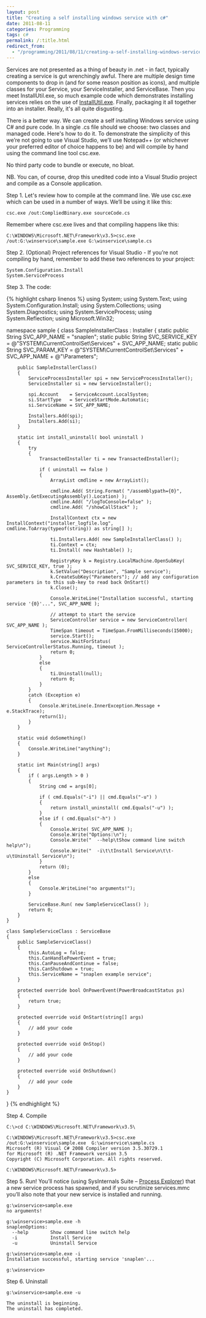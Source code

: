 ```yaml
---
layout: post
title: "Creating a self installing windows service with c#"
date: 2011-08-11
categories: Programming
tags: c#
permalink: /:title.html
redirect_from:
  - "/programming/2011/08/11/creating-a-self-installing-windows-service-with-csharp.html"
---
```


Services are not presented as a thing of beauty in .net - in fact, typically creating a service is gut wrenchingly awful. There are multiple design time components to drop in (and for some reason position as icons), and multiple classes for your Service, your ServiceInstaller, and ServiceBase. Then you meet InstallUtil.exe, so much example code which demonstrates installing services relies on the use of [InstallUtil.exe][googlesearch]. Finally, packaging it all together into an installer. Really, it's all quite disgusting.

There is a better way. We can create a self installing Windows service using C# and pure code. In a single .cs file should we choose: two classes and managed code. Here's how to do it. To demonstrate the simplicity of this we’re not going to use Visual Studio, we’ll use Notepad++ (or whichever your preferred editor of choice happens to be) and will compile by hand using the command line tool csc.exe.

No third party code to bundle or execute, no bloat.

<!--excerpt-->

NB. You can, of course, drop this unedited code into a Visual Studio project and compile as a Console application.

Step 1. Let's review how to compile at the command line. We use csc.exe which can be used in a number of ways. We’ll be using it like this:

```
csc.exe /out:CompliedBinary.exe sourceCode.cs
```

Remember where csc.exe lives and that compiling happens like this:

```
C:\WINDOWS\Microsoft.NET\Framework\v3.5>csc.exe /out:G:\winservice\sample.exe G:\winservice\sample.cs
```

Step 2. (Optional) Project references for Visual Studio - If you’re not compiling by hand, remember to add these two references to your project:

```
System.Configuration.Install
System.ServiceProcess
```

Step 3. The code:

{% highlight csharp linenos %}
using System;
using System.Text;
using System.Configuration.Install;
using System.Collections;
using System.Diagnostics;
using System.ServiceProcess;
using System.Reflection;
using Microsoft.Win32;

namespace sample
{
	class SampleInstallerClass : Installer
	{
		static public String SVC_APP_NAME    = "snaplen";
		static public String SVC_SERVICE_KEY = @"SYSTEM\CurrentControlSet\Services\" + SVC_APP_NAME;
		static public String SVC_PARAM_KEY   = @"SYSTEM\CurrentControlSet\Services\" + SVC_APP_NAME + @"\Parameters";

		public SampleInstallerClass()
		{
			ServiceProcessInstaller spi = new ServiceProcessInstaller();
			ServiceInstaller si = new ServiceInstaller();

			spi.Account    = ServiceAccount.LocalSystem;
			si.StartType   = ServiceStartMode.Automatic;
			si.ServiceName = SVC_APP_NAME;

			Installers.Add(spi);
			Installers.Add(si);
		}

		static int install_uninstall( bool uninstall )
		{
			try
			{
				TransactedInstaller ti = new TransactedInstaller();

				if ( uninstall == false )
				{
					ArrayList cmdline = new ArrayList();

					cmdline.Add( String.Format( "/assemblypath={0}", Assembly.GetExecutingAssembly().Location) );
					cmdline.Add( "/logToConsole=false" );
					cmdline.Add( "/showCallStack" );

					InstallContext ctx = new InstallContext("installer_logfile.log", cmdline.ToArray(typeof(string)) as string[] );

					ti.Installers.Add( new SampleInstallerClass() );
					ti.Context = ctx;
					ti.Install( new Hashtable() );

					RegistryKey k = Registry.LocalMachine.OpenSubKey( SVC_SERVICE_KEY, true );
					k.SetValue("Description", "Sample service");
					k.CreateSubKey("Parameters"); // add any configuration parameters in to this sub-key to read back OnStart()
					k.Close();

					Console.WriteLine("Installation successful, starting service '{0}'...", SVC_APP_NAME );

					// attempt to start the service
					ServiceController service = new ServiceController( SVC_APP_NAME );
					TimeSpan timeout = TimeSpan.FromMilliseconds(15000);
					service.Start();
					service.WaitForStatus( ServiceControllerStatus.Running, timeout );
					return 0;
				}
				else
				{
					ti.Uninstall(null);
					return 0;
				}
			}
			catch (Exception e)
			{
				Console.WriteLine(e.InnerException.Message + e.StackTrace);
				return(1);
			}
		}

		static void doSomething()
		{
			Console.WriteLine("anything");
		}

		static int Main(string[] args)
		{
			if ( args.Length > 0 )
			{
				String cmd = args[0];

				if ( cmd.Equals("-i") || cmd.Equals("-u") )
				{
					return install_uninstall( cmd.Equals("-u") );
				}
				else if ( cmd.Equals("-h") )
				{
					Console.Write( SVC_APP_NAME );
					Console.Write("Options:\n");
					Console.Write("  --help\tShow command line switch help\n");
					Console.Write("  -i\t\tInstall Service\n\t\t-u\tUninstall Service\n");
				}
				return (0);
			}
			else
			{
				Console.WriteLine("no arguments!");
			}

			ServiceBase.Run( new SampleServiceClass() );
			return 0;
		}
	}

	class SampleServiceClass : ServiceBase
	{
		public SampleServiceClass()
		{
			this.AutoLog = false;
			this.CanHandlePowerEvent = true;
			this.CanPauseAndContinue = false;
			this.CanShutdown = true;
			this.ServiceName = "snaplen example service";
		}

		protected override bool OnPowerEvent(PowerBroadcastStatus ps)
		{
			return true;
		}

		protected override void OnStart(string[] args)
		{
			// add your code
		}

		protected override void OnStop()
		{
			// add your code
		}

		protected override void OnShutdown()
		{
			// add your code
		}
	}
}
{% endhighlight %}

Step 4. Compile

```
C:\>cd C:\WINDOWS\Microsoft.NET\Framework\v3.5\

C:\WINDOWS\Microsoft.NET\Framework\v3.5>csc.exe /out:G:\winservice\sample.exe  G:\winservice\sample.cs
Microsoft (R) Visual C# 2008 Compiler version 3.5.30729.1
for Microsoft (R) .NET Framework version 3.5
Copyright (C) Microsoft Corporation. All rights reserved.

C:\WINDOWS\Microsoft.NET\Framework\v3.5>
```

Step 5. Run! You’ll notice (using SysInternals Suite – [Process Explorer][sysinternals]) that a new service process has spawned, and if you scrutinize services.mmc you’ll also note that your new service is installed and running.

```
g:\winservice>sample.exe
no arguments!

g:\winservice>sample.exe -h
snaplenOptions:
  --help        Show command line switch help
  -i            Install Service
  -u            Uninstall Service

g:\winservice>sample.exe -i
Installation successful, starting service 'snaplen'...

g:\winservice>
```

Step 6. Uninstall

```
g:\winservice>sample.exe -u

The uninstall is beginning.
The uninstall has completed.
```

[googlesearch]: http://www.google.co.uk/search?q=how+to+create+a+windows+service+c%23
[sysinternals]: http://live.sysinternals.com/